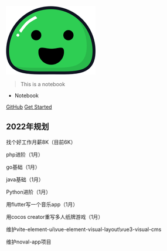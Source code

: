 ![logo](images/doc_icon.svg)

> This is a notebook

- Notebook

[GitHub](https://github.com/shenxingchao)
[Get Started](/README)

<h2>2022年规划</h2>  
<p>找个好工作月薪8K（目前6K）</p>
<p>php进阶（1月）</p>
<p>go基础（1月）</p>
<p>java基础（1月）</p>
<p>Python进阶（1月）</p>
<p>用flutter写一个音乐app（1月）</p>
<p>用cocos creator重写多人纸牌游戏（1月）</p>
<p>维护vite-element-ui\vue-element-visual-layout\vue3-visual-cms</p>
<p>维护noval-app项目</p>

